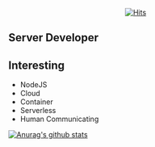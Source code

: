 <div align=center>
  
  [![Hits](https://hits.seeyoufarm.com/api/count/incr/badge.svg?url=https%3A%2F%2Fgithub.com%2Fsangyeol-kim)](https://hits.seeyoufarm.com)
  
</div>

## Server Developer

## Interesting
- NodeJS
- Cloud
- Container
- Serverless
- Human Communicating

[![Anurag's github stats](https://github-readme-stats.vercel.app/api?username=sangyeol-kim)](https://github.com/anuraghazra/github-readme-stats)
